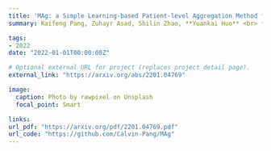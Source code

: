 ```yaml
---
title: 'MAg: a Simple Learning-based Patient-level Aggregation Method for Detecting Microsatellite Instability from Whole-slide Images'
summary: Kaifeng Pang, Zuhayr Asad, Shilin Zhao, **Yuankai Huo** <br> ***ISBI*** **(2022)** 

tags:
- 2022
date: "2022-01-01T00:00:00Z"

# Optional external URL for project (replaces project detail page).
external_link: "https://arxiv.org/abs/2201.04769"

image:
  caption: Photo by rawpixel on Unsplash
  focal_point: Smart

links:
url_pdf: "https://arxiv.org/pdf/2201.04769.pdf"
url_code: "https://github.com/Calvin-Pang/MAg"
---
```

